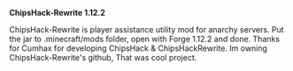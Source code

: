 **ChipsHack-Rewrite 1.12.2**

ChipsHack-Rewrite is player assistance utility mod for anarchy servers. Put the jar to .minecraft/mods folder, open with Forge 1.12.2 and done. Thanks for Cumhax for developing ChipsHack & ChipsHackRewrite. Im owning ChipsHack-Rewrite's github, That was cool project.
